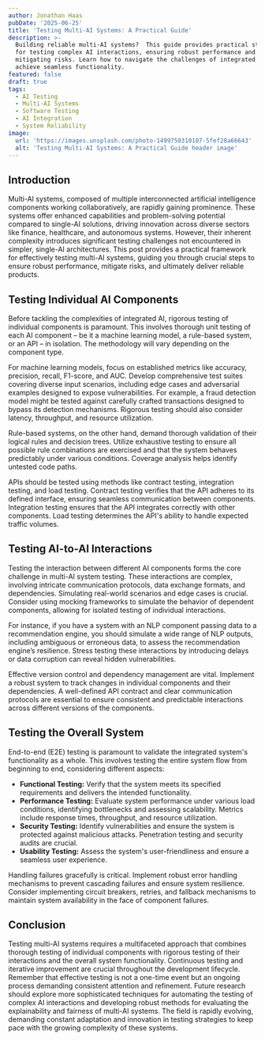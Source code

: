 ```yaml
---
author: Jonathan Haas
pubDate: '2025-06-25'
title: 'Testing Multi-AI Systems: A Practical Guide'
description: >-
  Building reliable multi-AI systems?  This guide provides practical strategies
  for testing complex AI interactions, ensuring robust performance and
  mitigating risks. Learn how to navigate the challenges of integrated AI and
  achieve seamless functionality.
featured: false
draft: true
tags:
  - AI Testing
  - Multi-AI Systems
  - Software Testing
  - AI Integration
  - System Reliability
image:
  url: 'https://images.unsplash.com/photo-1499750310107-5fef28a66643'
  alt: 'Testing Multi-AI Systems: A Practical Guide header image'
---
```


## Introduction

Multi-AI systems, composed of multiple interconnected artificial intelligence components working collaboratively, are rapidly gaining prominence. These systems offer enhanced capabilities and problem-solving potential compared to single-AI solutions, driving innovation across diverse sectors like finance, healthcare, and autonomous systems. However, their inherent complexity introduces significant testing challenges not encountered in simpler, single-AI architectures. This post provides a practical framework for effectively testing multi-AI systems, guiding you through crucial steps to ensure robust performance, mitigate risks, and ultimately deliver reliable products.

## Testing Individual AI Components

Before tackling the complexities of integrated AI, rigorous testing of individual components is paramount. This involves thorough unit testing of each AI component – be it a machine learning model, a rule-based system, or an API – in isolation. The methodology will vary depending on the component type.

For machine learning models, focus on established metrics like accuracy, precision, recall, F1-score, and AUC. Develop comprehensive test suites covering diverse input scenarios, including edge cases and adversarial examples designed to expose vulnerabilities. For example, a fraud detection model might be tested against carefully crafted transactions designed to bypass its detection mechanisms. Rigorous testing should also consider latency, throughput, and resource utilization.

Rule-based systems, on the other hand, demand thorough validation of their logical rules and decision trees. Utilize exhaustive testing to ensure all possible rule combinations are exercised and that the system behaves predictably under various conditions. Coverage analysis helps identify untested code paths.

APIs should be tested using methods like contract testing, integration testing, and load testing. Contract testing verifies that the API adheres to its defined interface, ensuring seamless communication between components. Integration testing ensures that the API integrates correctly with other components. Load testing determines the API's ability to handle expected traffic volumes.

## Testing AI-to-AI Interactions

Testing the interaction between different AI components forms the core challenge in multi-AI system testing. These interactions are complex, involving intricate communication protocols, data exchange formats, and dependencies. Simulating real-world scenarios and edge cases is crucial. Consider using mocking frameworks to simulate the behavior of dependent components, allowing for isolated testing of individual interactions.

For instance, if you have a system with an NLP component passing data to a recommendation engine, you should simulate a wide range of NLP outputs, including ambiguous or erroneous data, to assess the recommendation engine’s resilience. Stress testing these interactions by introducing delays or data corruption can reveal hidden vulnerabilities.

Effective version control and dependency management are vital. Implement a robust system to track changes in individual components and their dependencies. A well-defined API contract and clear communication protocols are essential to ensure consistent and predictable interactions across different versions of the components.

## Testing the Overall System

End-to-end (E2E) testing is paramount to validate the integrated system's functionality as a whole. This involves testing the entire system flow from beginning to end, considering different aspects:

- **Functional Testing:** Verify that the system meets its specified requirements and delivers the intended functionality.
- **Performance Testing:** Evaluate system performance under various load conditions, identifying bottlenecks and assessing scalability. Metrics include response times, throughput, and resource utilization.
- **Security Testing:** Identify vulnerabilities and ensure the system is protected against malicious attacks. Penetration testing and security audits are crucial.
- **Usability Testing:** Assess the system's user-friendliness and ensure a seamless user experience.

Handling failures gracefully is critical. Implement robust error handling mechanisms to prevent cascading failures and ensure system resilience. Consider implementing circuit breakers, retries, and fallback mechanisms to maintain system availability in the face of component failures.

## Conclusion

Testing multi-AI systems requires a multifaceted approach that combines thorough testing of individual components with rigorous testing of their interactions and the overall system functionality. Continuous testing and iterative improvement are crucial throughout the development lifecycle. Remember that effective testing is not a one-time event but an ongoing process demanding consistent attention and refinement. Future research should explore more sophisticated techniques for automating the testing of complex AI interactions and developing robust methods for evaluating the explainability and fairness of multi-AI systems. The field is rapidly evolving, demanding constant adaptation and innovation in testing strategies to keep pace with the growing complexity of these systems.
